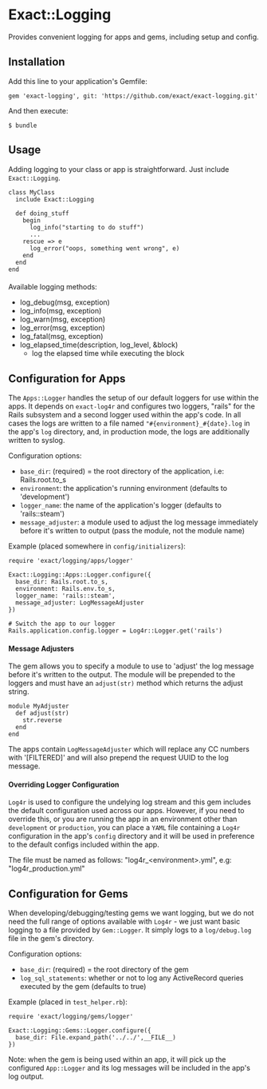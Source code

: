 # Exact::Logging

Provides convenient logging for apps and gems, including setup and config.

## Installation

Add this line to your application's Gemfile:

    gem 'exact-logging', git: 'https://github.com/exact/exact-logging.git'

And then execute:

    $ bundle

## Usage
Adding logging to your class or app is straightforward. Just include `Exact::Logging`.

```
class MyClass
  include Exact::Logging

  def doing_stuff
    begin
      log_info("starting to do stuff")
      ...
    rescue => e
      log_error("oops, something went wrong", e)
    end
  end
end
```

####
Available logging methods:
* log_debug(msg, exception)
* log_info(msg, exception)
* log_warn(msg, exception)
* log_error(msg, exception)
* log_fatal(msg, exception)
* log_elapsed_time(description, log_level, &block)
  - log the elapsed time while executing the block

## Configuration for Apps
The `Apps::Logger` handles the setup of our default loggers for use within the apps. It depends on `exact-log4r` and configures two loggers, "rails" for the Rails subsystem and a second logger used within the app's code. In all cases the logs are written to a file named `"#{environment}_#{date}.log` in the app's `log` directory, and, in production mode, the logs are additionally written to syslog.

Configuration options:
* `base_dir`: (required) = the root directory of the application, i.e: Rails.root.to_s
* `environment`: the application's running environment (defaults to 'development')
* `logger_name`: the name of the application's logger (defaults to 'rails::steam')
* `message_adjuster`: a module used to adjust the log message immediately before it's written to output (pass the module, not the module name)

Example (placed somewhere in `config/initializers`):
```
require 'exact/logging/apps/logger'

Exact::Logging::Apps::Logger.configure({
  base_dir: Rails.root.to_s,
  environment: Rails.env.to_s,
  logger_name: 'rails::steam',
  message_adjuster: LogMessageAdjuster
})

# Switch the app to our logger
Rails.application.config.logger = Log4r::Logger.get('rails')
```

#### Message Adjusters
The gem allows you to specify a module to use to 'adjust' the log message before it's written to the output. The module will be prepended to the loggers and must have an `adjust(str)` method which returns the adjust string.

```
module MyAdjuster
  def adjust(str)
    str.reverse
  end
end
```

The apps contain `LogMessageAdjuster` which will replace any CC numbers with '[FILTERED]' and will also prepend the request UUID to the log message. 

#### Overriding Logger Configuration
`Log4r` is used to configure the undelying log stream and this gem includes the default configuration used across our apps. However, if you need to override this, or you are running the app in an environment other than `development` or `production`, you can place a `YAML` file containing a `Log4r` configuration in the app's `config` directory and it will be used in preference to the default configs included within the app.

The file must be named as follows: "log4r_\<environment\>.yml", e.g: "log4r_production.yml"

## Configuration for Gems
When developing/debugging/testing gems we want logging, but we do not need the full range of options available with `Log4r` - we just want basic logging to a file provided by `Gem::Logger`. It simply logs to a `log/debug.log` file in the gem's directory.

Configuration options:
* `base_dir`: (required) = the root directory of the gem
* `log_sql_statements`: whether or not to log any ActiveRecord queries executed by the gem (defaults to true)

Example (placed in `test_helper.rb`):
```
require 'exact/logging/gems/logger'

Exact::Logging::Gems::Logger.configure({
  base_dir: File.expand_path('../../',__FILE__)
})
```

Note: when the gem is being used within an app, it will pick up the configured `App::Logger` and its log messages will be included in the app's log output.

